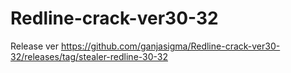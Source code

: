 # Redline-crack-ver30-32
Release ver https://github.com/ganjasigma/Redline-crack-ver30-32/releases/tag/stealer-redline-30-32
